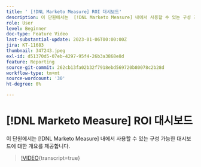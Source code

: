 ```yaml
---
title: ' [!DNL Marketo Measure] ROI 대시보드'
description: 이 단원에서는  [!DNL Marketo Measure] 내에서 사용할 수 있는 구성 가능한 대시보드에 대한 개요를 제공합니다.
role: User
level: Beginner
doc-type: Feature Video
last-substantial-update: 2023-01-06T00:00:00Z
jira: KT-11683
thumbnail: 347243.jpeg
exl-id: d51370d5-07eb-4297-95f4-26b3a3868e8d
feature: Reporting
source-git-commit: 262cb13fa02b32f7918ebd569720b80078c2b28d
workflow-type: tm+mt
source-wordcount: '30'
ht-degree: 0%

---
```


# [!DNL Marketo Measure] ROI 대시보드

이 단원에서는 [!DNL Marketo Measure] 내에서 사용할 수 있는 구성 가능한 대시보드에 대한 개요를 제공합니다.

>[!VIDEO](https://video.tv.adobe.com/v/3421994/?learn=on&captions=kor){transcript=true}

